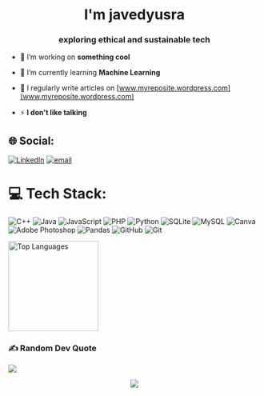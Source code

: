 <h1 align="center">I'm javedyusra</h1>
<h3 align="center">exploring ethical and sustainable tech</h3>

- 🔭 I’m working on **something cool**

- 🌱 I’m currently learning **Machine Learning**

- 📝 I regularly write articles on [www.myreposite.wordpress.com](www.myreposite.wordpress.com)

- ⚡ **I don't like talking**



## 🌐 Social:
[![LinkedIn](https://img.shields.io/badge/LinkedIn-%230077B5.svg?logo=linkedin&logoColor=white)](https://linkedin.com/in/www.linkedin.com/in/yusrajavd) [![email](https://img.shields.io/badge/Email-D14836?logo=gmail&logoColor=white)](mailto:yusrajaved56@gmail.com) 

# 💻 Tech Stack:
![C++](https://img.shields.io/badge/c++-%2300599C.svg?style=for-the-badge&logo=c%2B%2B&logoColor=white) ![Java](https://img.shields.io/badge/java-%23ED8B00.svg?style=for-the-badge&logo=openjdk&logoColor=white) ![JavaScript](https://img.shields.io/badge/javascript-%23323330.svg?style=for-the-badge&logo=javascript&logoColor=%23F7DF1E) ![PHP](https://img.shields.io/badge/php-%23777BB4.svg?style=for-the-badge&logo=php&logoColor=white) ![Python](https://img.shields.io/badge/python-3670A0?style=for-the-badge&logo=python&logoColor=ffdd54) ![SQLite](https://img.shields.io/badge/sqlite-%2307405e.svg?style=for-the-badge&logo=sqlite&logoColor=white) ![MySQL](https://img.shields.io/badge/mysql-4479A1.svg?style=for-the-badge&logo=mysql&logoColor=white) ![Canva](https://img.shields.io/badge/Canva-%2300C4CC.svg?style=for-the-badge&logo=Canva&logoColor=white) ![Adobe Photoshop](https://img.shields.io/badge/adobe%20photoshop-%2331A8FF.svg?style=for-the-badge&logo=adobe%20photoshop&logoColor=white) ![Pandas](https://img.shields.io/badge/pandas-%23150458.svg?style=for-the-badge&logo=pandas&logoColor=white) ![GitHub](https://img.shields.io/badge/github-%23121011.svg?style=for-the-badge&logo=github&logoColor=white) ![Git](https://img.shields.io/badge/git-%23F05033.svg?style=for-the-badge&logo=git&logoColor=white)


  <img src="https://github-readme-stats.vercel.app/api/top-langs/?username=javedyusra&layout=compact&theme=tokyonight" alt="Top Languages" height="180"/>
  
### ✍️ Random Dev Quote
![](https://quotes-github-readme.vercel.app/api?type=horizontal&theme=tokyonight)




<p align="center">
  <img src="https://capsule-render.vercel.app/api?type=waving&color=0:00c6ff,100:0072ff&height=80&section=footer"/>
</p>


